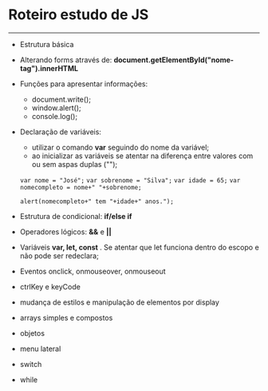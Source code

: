 # Roteiro estudo de JS
---

- Estrutura básica
- Alterando forms através de: **document.getElementById("nome-tag").innerHTML**
- Funções para apresentar informações:
   - document.write();
   - window.alert();
   - console.log();
 - Declaração de variáveis:
   - utilizar o comando **var** seguindo do nome da variável;
   - ao inicializar as variáveis se atentar na diferença entre valores com ou sem aspas duplas ("");

   `var nome = "José";`
`var sobrenome = "Silva";`
`var idade = 65;`
`var nomecompleto = nome+" "+sobrenome;`

   `alert(nomecompleto+" tem "+idade+" anos.");`

- Estrutura de condicional: **if/else if**
- Operadores lógicos: **&&** e **||**
- Variáveis **var, let, const** . Se atentar que let funciona dentro do escopo e não pode ser redeclara;
- Eventos onclick, onmouseover, onmouseout
- ctrlKey e keyCode
- mudança de estilos e manipulação de elementos por display
- arrays simples e compostos
- objetos
- menu lateral
- switch
- while